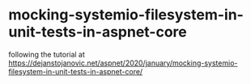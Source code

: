 # mocking-systemio-filesystem-in-unit-tests-in-aspnet-core
following the tutorial at https://dejanstojanovic.net/aspnet/2020/january/mocking-systemio-filesystem-in-unit-tests-in-aspnet-core/
